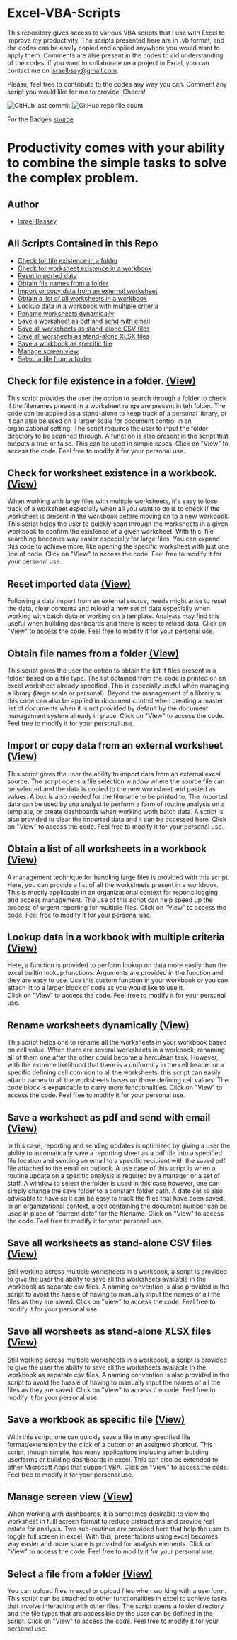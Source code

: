 # **Excel-VBA-Scripts**
 This repository gives access to various VBA scripts that I use with Excel to improve my productivity. The scripts presented here are in .vb format, and the codes can be easily copied and applied anywhere you would want to apply them. Comments are alse present in the codes to aid understanding of the codes. if you want to collaborate on a project in Excel, you can contact me on israelbssy@gmail.com.

Please, feel free to contribute to the codes any way you can. Comment any script you would like for me to provide. Cheers!
 



![GitHub last commit](https://img.shields.io/github/last-commit/BasseyIsrael/Excel-VBA-Scripts?style=for-the-badge)
![GitHub repo file count](https://img.shields.io/github/directory-file-count/BasseyIsrael/Excel-VBA-Scripts?style=for-the-badge)


For the Badges [source](https://shields.io/)

# **Productivity comes with your ability to combine the simple tasks to solve the complex problem.**


## **Author**

- [Israel Bassey](https://github.com/BasseyIsrael)

## **All Scripts Contained in this Repo**

  - [Check for file existence in a folder](#check-for-file-existence-in-a-folder-view)
  - [Check for worksheet existence in a workbook](#check-for-worksheet-existence-in-a-workbook-view)
  - [Reset imported data](#reset-imported-data-view)
  - [Obtain file names from a folder](#obtain-file-names-from-a-folder-view)
  - [Import or copy data from an external worksheet](#import-or-copy-data-from-an-external-worksheet-view)
  - [Obtain a list of all worksheets in a workbook](#obtain-a-list-of-all-worksheets-in-a-workbook-view)
  - [Lookup data in a workbook with multiple criteria](#lookup-data-in-a-workbook-with-multiple-criteria-view)
  - [Rename worksheets dynamically](#rename-worksheets-dynamically-view)
  - [Save a worksheet as pdf and send with email](#save-a-worksheet-as-pdf-and-send-with-email-view)
  - [Save all worksheets as stand-alone CSV files](#save-all-worksheets-as-stand-alone-csv-files-view)
  - [Save all worsheets as stand-alone XLSX files](#save-all-worsheets-as-stand-alone-xlsx-files-view)
  - [Save a workbook as specific file](#save-a-workbook-as-specific-file-view)
  - [Manage screen view](#manage-screen-view-view)
  - [Select a file from a folder](#select-a-file-from-a-folder-view)
  




## **Check for file existence in a folder.** [(View)](https://github.com/BasseyIsrael/Excel-VBA-Scripts/blob/main/VBA%20Scripts/Check%20File%20Existence.vb)


This script provides the user the option to search through a folder to check if the filenames present in a worksheet range are present in teh folder. The code can be applied as a stand-alone to keep track of a personal library, or it can also be used on a larger scale for document control in an organizational setting. The script requires the user to input the folder directory to be scanned through. A function is also present in the script that outputs a true or false. This can be used in simple cases. Click on "View" to access the code. Feel free to modify it for your personal use.


## **Check for worksheet existence in a workbook.**[(View)](https://github.com/BasseyIsrael/Excel-VBA-Scripts/blob/main/VBA%20Scripts/Check%20WS%20Existence.vb)


When working with large files with multiple worksheets, it's easy to lose track of a worksheet especially when all you want to do is to check if the worksheet is present in the workbook before moving on to a new workbook. This script helps the user to quickly scan through the worksheets in a given workbook to confirm the existence of a given worksheet. With this, file searching becomes way easier especially for large files. You can expand this code to achieve more, like opening the specific worksheet with just one line of code. Click on "View" to access the code. Feel free to modify it for your personal use.


## **Reset imported data** [(View)](https://github.com/BasseyIsrael/Excel-VBA-Scripts/blob/main/VBA%20Scripts/Data%20Reset.vb)


Following a data import from an external source, needs might arise to reset the data, clear contents and reload a new set of data especially when working with batch data or working on a template. Analysts may find this useful when building dashboards and there is need to reload data.
Click on "View" to access the code. Feel free to modify it for your personal use.


## **Obtain file names from a folder** [(View)](https://github.com/BasseyIsrael/Excel-VBA-Scripts/blob/main/VBA%20Scripts/File%20Names.cls)


This script gives the user the option to obtain the list if files present in a folder based on a file type. The list obtained from the code is printed on an excel worksheet already specified. This is especially useful when managing a library (large scale or personal). Beyond the management of a library,m this code can also be applied in document control when creating a master list of documents when it is not provided by default by the document management system already in place.
Click on "View" to access the code. Feel free to modify it for your personal use.



## **Import or copy data from an external worksheet** [(View)](https://github.com/BasseyIsrael/Excel-VBA-Scripts/blob/main/VBA%20Scripts/Import%20or%20Copy%20Data.vb)


This script gives the user the ability to import data from an external excel source. The script opens a file selection window where the source file can be selected and the data is copied to the new worksheet and pasted as values. A box is also needed for the filename to be printed to. The imported data can be used by ana analyst to perform a form of routine analysis on a template, or create dashboards when working woth batch data. A script is also provided to clear the imported data and it can be accessed [here](https://github.com/BasseyIsrael/Excel-VBA-Scripts/blob/main/VBA%20Scripts/Data%20Reset.vb).
Click on "View" to access the code. Feel free to modify it for your personal use.



## **Obtain a list of all worksheets in a workbook** [(View)](https://github.com/BasseyIsrael/Excel-VBA-Scripts/blob/main/VBA%20Scripts/List%20of%20WS.vb)


A management technique for handling large files is provided with this script. Here, you can provide a list of all the worksheets present in a workbook. This is mostly applicable in an organizational context for reports logging and access management. The use of this script can help speed up the process of urgent reporting for multiple files.
Click on "View" to access the code. Feel free to modify it for your personal use.


## **Lookup data in a workbook with multiple criteria** [(View)](https://github.com/BasseyIsrael/Excel-VBA-Scripts/blob/main/VBA%20Scripts/Lookup%20Data.vb)


Here, a function is provided to perform lookup on data more easily than the excel builtin lookup functions. Arguments are provided in the function and they are easy to use. Use this custom function in your workbook or you can attach iit to a larger block of code as you would like to use it.  
Click on "View" to access the code. Feel free to modify it for your personal use.


## **Rename worksheets dynamically** [(View)](https://github.com/BasseyIsrael/Excel-VBA-Scripts/blob/main/VBA%20Scripts/Rename%20Worksheets.vb)


This script helps one to rename all the worksheets in your workbook based on cell value. When there are several worksheets in a workbook, renaming all of them one after the other could become a herculean task. However, with the extreme likelihood that there is a uniformity in the cell header or a specific defining cell common to all the worksheets, this script can easily attach names to all the worksheets bases on those defining cell values. The code block is expandable to carry more functionalities.
Click on "View" to access the code. Feel free to modify it for your personal use.



## **Save a worksheet as pdf and send with email** [(View)](https://github.com/BasseyIsrael/Excel-VBA-Scripts/blob/main/VBA%20Scripts/Save%20and%20send%20email.vb)

In this case, reporting and sending updates is optimized by giving a user the ability to automatically save a reporting sheet as a pdf file into a specified file location and sending an email to a specific recipient with the saved pdf file attached to the email on outlook. A use case of this script is when a routine update on a specific analysis is required by a manager or a set of staff. A window to select the folder is used in this case however, one can simply change the save folder to a constant folder path. A date cell is also advisable to have so it can be easy to track the files  that have been saved. In an organizational context, a cell containing the document number can be used in place of "current date" for the filename.
Click on "View" to access the code. Feel free to modify it for your personal use.

## **Save all worksheets as stand-alone CSV files** [(View)](https://github.com/BasseyIsrael/Excel-VBA-Scripts/blob/main/VBA%20Scripts/Save%20as%20CSV.vb)

Still working across multiple worksheets in a workbook, a script is provided to give the user the ability to save all the worksheets available in the workbook as separate csv files. A naming convention is also provided in the script to avoid the hassle of having to manually input the names of all the files as they are saved.
Click on "View" to access the code. Feel free to modify it for your personal use.


## **Save all worsheets as stand-alone XLSX files** [(View)](https://github.com/BasseyIsrael/Excel-VBA-Scripts/blob/main/VBA%20Scripts/Save%20as%20xlsx.vb)

Still working across multiple worksheets in a workbook, a script is provided to give the user the ability to save all the worksheets available in the workbook as separate csv files. A naming convention is also provided in the script to avoid the hassle of having to manually input the names of all the files as they are saved.
Click on "View" to access the code. Feel free to modify it for your personal use.


## **Save a workbook as specific file** [(View)](https://github.com/BasseyIsrael/Excel-VBA-Scripts/blob/main/VBA%20Scripts/Save%20File.vb)

With this script, one can quickly save a file in any specified file format/extension by the click of a button or an assigned shortcut. This script, though simple, has many applications including when building userforms or building dashboards in excel. This can also be extended to other Microsoft Apps that support VBA.
Click on "View" to access the code. Feel free to modify it for your personal use.


## **Manage screen view** [(View)](https://github.com/BasseyIsrael/Excel-VBA-Scripts/blob/main/VBA%20Scripts/Screen%20Settings.vb)


When working with dashboards, it is sometimes desirable to view the worksheet in fulll screen format to reduce distractions and provide real estate for analysis. Two sub-routines are provided here that help the user to toggle full screen in excel. With this, presentations using excel becomes way easier and more space is provided for analysis elements.
Click on "View" to access the code. Feel free to modify it for your personal use.


## **Select a file from a folder** [(View)](https://github.com/BasseyIsrael/Excel-VBA-Scripts/blob/main/VBA%20Scripts/Select%20a%20file.vb)


You can upload files in excel or upload files when working with a userform. This script can be attached to other functionalities in excel to achieve tasks that involve interacting with other files. The script opens a folder directory and the file types that are accessible by the user can be defined in the script.
Click on "View" to access the code. Feel free to modify it for your personal use.
